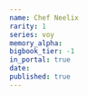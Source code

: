 ```yaml
---
name: Chef Neelix
rarity: 1
series: voy
memory_alpha:
bigbook_tier: -1
in_portal: true
date:
published: true
---
```



